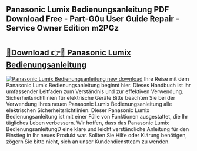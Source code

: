 ## Panasonic Lumix Bedienungsanleitung PDF Download Free - Part-G0u User Guide Repair - Service Owner Edition m2PGz

# <h2><a href="http://df5m61h.blite.top/?on=Panasonic+Lumix+Bedienungsanleitung">🔗Download 👉🔴 Panasonic Lumix Bedienungsanleitung</a></h2>

[![Panasonic Lumix Bedienungsanleitung new download](https://i.imgur.com/lujVjoI.png)](http://df5m61h.blite.top/?on=Panasonic+Lumix+Bedienungsanleitung)
Ihre Reise mit dem Panasonic Lumix Bedienungsanleitung beginnt hier. Dieses Handbuch ist Ihr umfassender Leitfaden zum Verständnis und zur effektiven Verwendung. Sicherheitsrichtlinien für elektrische Geräte Bitte beachten Sie bei der Verwendung Ihres neuen Panasonic Lumix Bedienungsanleitung alle elektrischen Sicherheitsrichtlinien. Dieser Panasonic Lumix Bedienungsanleitung ist mit einer Fülle von Funktionen ausgestattet, die Ihr tägliches Leben verbessern. Wir hoffen, dass das Panasonic Lumix BedienungsanleitungD eine klare und leicht verständliche Anleitung für den Einstieg in Ihr neues Produkt war. Sollten Sie Hilfe oder Klärung benötigen, zögern Sie bitte nicht, sich an unser Kundendienstteam zu wenden.
